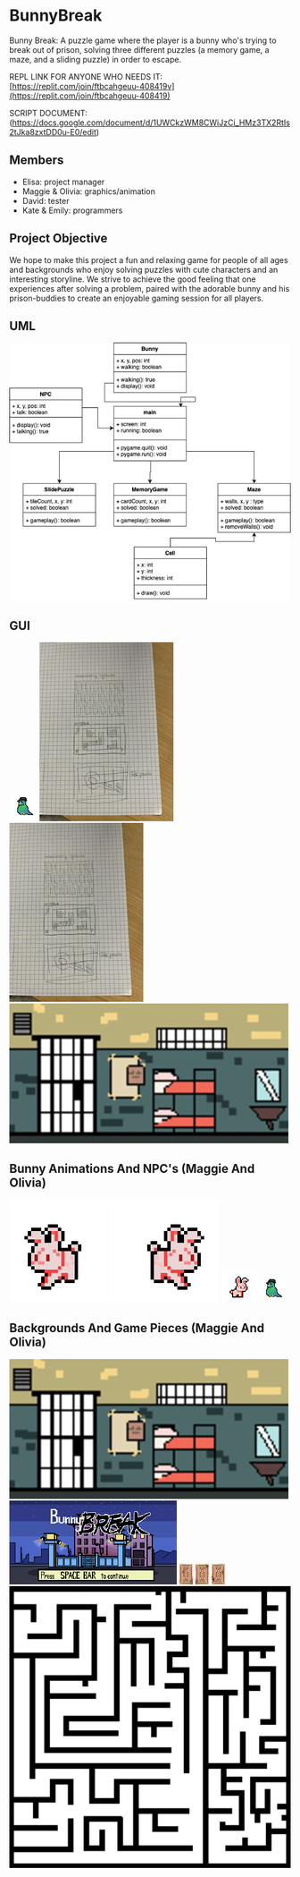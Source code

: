 # BunnyBreak
Bunny Break: A puzzle game where the player is a bunny who's trying to break out of prison, solving three different puzzles (a memory game, a maze, and a sliding puzzle) in order to escape.

REPL LINK FOR ANYONE WHO NEEDS IT: [https://replit.com/join/ftbcahgeuu-408419v](https://replit.com/join/ftbcahgeuu-408419)

SCRIPT DOCUMENT: (https://docs.google.com/document/d/1UWCkzWM8CWiJzCi_HMz3TX2RtIs2tJka8zxtDD0u-E0/edit)

## Members
- Elisa: project manager
- Maggie & Olivia: graphics/animation
- David: tester
- Kate & Emily: programmers

## Project Objective
We hope to make this project a fun and relaxing game for people of all ages and backgrounds who enjoy solving puzzles with cute characters and an interesting storyline. We strive to achieve the good feeling that one experiences after solving a problem, paired with the adorable bunny and his prison-buddies to create an enjoyable gaming session for all players.

## UML 
![UML](https://github.com/9606841/BunnyPrisonGame/blob/main/images/UML.png?raw=true)

## GUI
![Mafia Bird GUI](https://github.com/9606841/BunnyPrisonGame/blob/main/images/MafiaBird.png)
![PuzzleGUI](https://github.com/9606841/BunnyPrisonGame/blob/main/images/PuzzleGUI.jpeg?raw=true)
![PuzzleGUI](https://github.com/9606841/BunnyPrisonGame/blob/main/images/PuzzleGUI.jpeg?raw=true)
![Cell GUI](https://github.com/9606841/BunnyPrisonGame/blob/main/images/PrisonCellBg.png?raw=true)

## Bunny Animations And NPC's (Maggie And Olivia) 
![Bunny Walk Left](https://github.com/9606841/BunnyPrisonGame/blob/main/images/BunWalkLeft.gif?raw=true)
![Bunny Walk Right](https://github.com/9606841/BunnyPrisonGame/blob/main/images/BunWalkRight.gif?raw=true)
![Bunny Idle GUI](https://github.com/9606841/BunnyPrisonGame/blob/main/images/Bunny%20Idle.gif?raw=true)
![Mafia Bird GUI](https://github.com/9606841/BunnyPrisonGame/blob/main/images/MafiaBird.png)

## Backgrounds And Game Pieces (Maggie And Olivia) 
![Cell GUI](https://github.com/9606841/BunnyPrisonGame/blob/main/images/PrisonCellBg.png?raw=true)
![StartingImage](https://github.com/9606841/BunnyPrisonGame/blob/main/images/PrisonBg.png?raw=true)
![Card1](https://github.com/9606841/BunnyPrisonGame/blob/main/images/Card1.png?raw=true)
![Card2](https://github.com/9606841/BunnyPrisonGame/blob/main/images/Card2.png?raw=true)
![Card3](https://github.com/9606841/BunnyPrisonGame/blob/main/images/Card3.png?raw=true)
![Maze Wall](https://github.com/9606841/BunnyPrisonGame/blob/main/images/mazewall.png?raw=true)
